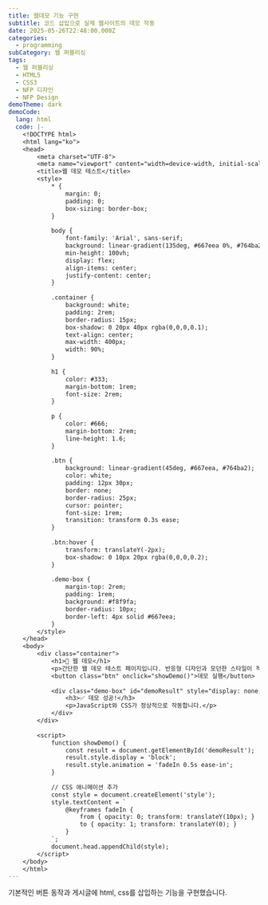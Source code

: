 ```yaml
---
title: 웹데모 기능 구현
subtitle: 코드 삽입으로 실제 웹사이트의 데모 작동
date: 2025-05-26T22:48:00.000Z
categories:
  - programming
subCategory: 웹 퍼블리싱
tags:
  - 웹 퍼블리싱
  - HTML5
  - CSS3
  - NFP 디자인
  - NFP Design
demoTheme: dark
demoCode:
  lang: html
  code: |-
    <!DOCTYPE html>
    <html lang="ko">
    <head>
        <meta charset="UTF-8">
        <meta name="viewport" content="width=device-width, initial-scale=1.0">
        <title>웹 데모 테스트</title>
        <style>
            * {
                margin: 0;
                padding: 0;
                box-sizing: border-box;
            }
            
            body {
                font-family: 'Arial', sans-serif;
                background: linear-gradient(135deg, #667eea 0%, #764ba2 100%);
                min-height: 100vh;
                display: flex;
                align-items: center;
                justify-content: center;
            }
            
            .container {
                background: white;
                padding: 2rem;
                border-radius: 15px;
                box-shadow: 0 20px 40px rgba(0,0,0,0.1);
                text-align: center;
                max-width: 400px;
                width: 90%;
            }
            
            h1 {
                color: #333;
                margin-bottom: 1rem;
                font-size: 2rem;
            }
            
            p {
                color: #666;
                margin-bottom: 2rem;
                line-height: 1.6;
            }
            
            .btn {
                background: linear-gradient(45deg, #667eea, #764ba2);
                color: white;
                padding: 12px 30px;
                border: none;
                border-radius: 25px;
                cursor: pointer;
                font-size: 1rem;
                transition: transform 0.3s ease;
            }
            
            .btn:hover {
                transform: translateY(-2px);
                box-shadow: 0 10px 20px rgba(0,0,0,0.2);
            }
            
            .demo-box {
                margin-top: 2rem;
                padding: 1rem;
                background: #f8f9fa;
                border-radius: 10px;
                border-left: 4px solid #667eea;
            }
        </style>
    </head>
    <body>
        <div class="container">
            <h1>🚀 웹 데모</h1>
            <p>간단한 웹 데모 테스트 페이지입니다. 반응형 디자인과 모던한 스타일이 적용되었습니다.</p>
            <button class="btn" onclick="showDemo()">데모 실행</button>
            
            <div class="demo-box" id="demoResult" style="display: none;">
                <h3>✅ 데모 성공!</h3>
                <p>JavaScript와 CSS가 정상적으로 작동합니다.</p>
            </div>
        </div>
        
        <script>
            function showDemo() {
                const result = document.getElementById('demoResult');
                result.style.display = 'block';
                result.style.animation = 'fadeIn 0.5s ease-in';
            }
            
            // CSS 애니메이션 추가
            const style = document.createElement('style');
            style.textContent = `
                @keyframes fadeIn {
                    from { opacity: 0; transform: translateY(10px); }
                    to { opacity: 1; transform: translateY(0); }
                }
            `;
            document.head.appendChild(style);
        </script>
    </body>
    </html>
---
```

기본적인 버튼 동작과 게시글에 html, css를 삽입하는 기능을 구현했습니다.
